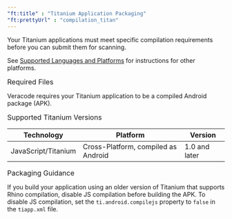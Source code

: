 ```yaml
---
"ft:title" : "Titanium Application Packaging"
"ft:prettyUrl" : "compilation_titan"
---
```


Your Titanium applications must meet specific compilation requirements before you can submit them for scanning.

See [Supported Languages and Platforms](https://docs.veracode.com/r/r_supported_table) for instructions for other platforms.

<p><span style="font-size: medium;">Required Files</span></p>

Veracode requires your Titanium application to be a compiled Android package \(APK\).

<p><span style="font-size: medium;">Supported Titanium Versions</span></p>

|Technology|Platform|Version|
|----|----|----|
|JavaScript/Titanium|Cross-Platform, compiled as Android|1.0 and later|

<p><span style="font-size: medium;">Packaging Guidance</span></p>

If you build your application using an older version of Titanium that supports Rhino compilation, disable JS compilation before building the APK. To disable JS compilation, set the `ti.android.compilejs` property to `false` in the `tiapp.xml` file.
